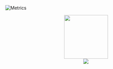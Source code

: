![Metrics](https://metrics.lecoq.io/L0ading-x?template=classic&config.timezone=Asia%2FShanghai)
<div align="center"> <img height="137px" src="https://github-readme-stats.vercel.app/api?username=L0ading-x&hide_title=true&hide_border=true&show_icons=trueline_height=21&text_color=000&icon_color=000&bg_color=0,ea6161,ffc64d,fffc4d,52fa5a&theme=graywhite" /> </div>
<div align="center"> <img src="https://github-profile-trophy.vercel.app/?username=L0ading-x" /> </div>
